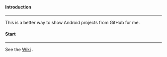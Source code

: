 #### Introduction
----

This is a better way to show Android projects from GitHub for me.

#### Start
----

See the [Wiki](https://github.com/Mike-bel/Awesome_Android/wiki) .

